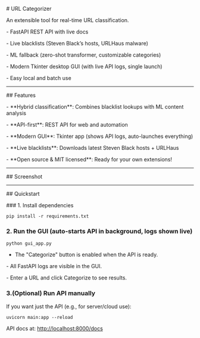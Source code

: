 \# URL Categorizer

An extensible tool for real-time URL classification.

\- FastAPI REST API with live docs

\- Live blacklists (Steven Black’s hosts, URLHaus malware)

\- ML fallback (zero-shot transformer, customizable categories)

\- Modern Tkinter desktop GUI (with live API logs, single launch)

\- Easy local and batch use

* * *

\## Features

\- \*\*Hybrid classification\*\*: Combines blacklist lookups with ML content analysis

\- \*\*API-first\*\*: REST API for web and automation

\- \*\*Modern GUI\*\*: Tkinter app (shows API logs, auto-launches everything)

\- \*\*Live blacklists\*\*: Downloads latest Steven Black hosts + URLHaus

\- \*\*Open source & MIT licensed\*\*: Ready for your own extensions!

* * *

\## Screenshot

* * *

\## Quickstart

\### 1. Install dependencies

```shell
pip install -r requirements.txt
```

### 2\. Run the GUI (auto-starts API in background, logs shown live)

[](https://github.com/Escaroth07/url_categorizer/blob/main/README.md#2-run-the-gui-auto-starts-api-in-background-logs-shown-live)

```shell
python gui_app.py
```

*   The "Categorize" button is enabled when the API is ready.

\- All FastAPI logs are visible in the GUI.

\- Enter a URL and click Categorize to see results.

### 3.(Optional) Run API manually

[](https://github.com/Escaroth07/url_categorizer/blob/main/README.md#3optional-run-api-manually)

If you want just the API (e.g., for server/cloud use):

```shell
uvicorn main:app --reload
```

API docs at: [http://localhost:8000/docs](http://localhost:8000/docs)

